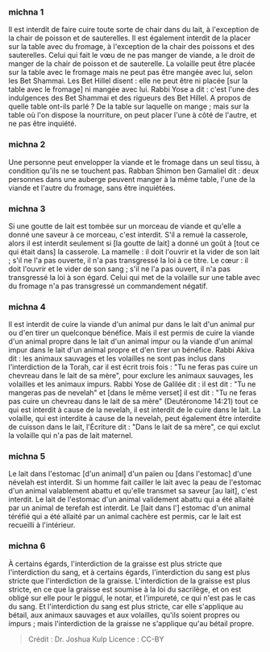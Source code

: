 
### michna 1
Il est interdit de faire cuire toute sorte de chair dans du lait, à l'exception de la chair de poisson et de sauterelles. Il est également interdit de la placer sur la table avec du fromage, à l'exception de la chair des poissons et des sauterelles. Celui qui fait le vœu de ne pas manger de viande, a le droit de manger de la chair de poisson et de sauterelle. La volaille peut être placée sur la table avec le fromage mais ne peut pas être mangée avec lui, selon les Bet Shammai. Les Bet Hillel disent : elle ne peut être ni placée [sur la table avec le fromage] ni mangée avec lui. Rabbi Yose a dit : c'est l'une des indulgences des Bet Shammai et des rigueurs des Bet Hillel. A propos de quelle table ont-ils parlé ? De la table sur laquelle on mange ; mais sur la table où l'on dispose la nourriture, on peut placer l'une à côté de l'autre, et ne pas être inquiété.

### michna 2
Une personne peut envelopper la viande et le fromage dans un seul tissu, à condition qu'ils ne se touchent pas. Rabban Shimon ben Gamaliel dit : deux personnes dans une auberge peuvent manger à la même table, l'une de la viande et l'autre du fromage, sans être inquiétées.

### michna 3
Si une goutte de lait est tombée sur un morceau de viande et qu'elle a donné une saveur à ce morceau, c'est interdit. S'il a remué la casserole, alors il est interdit seulement si [la goutte de lait] a donné un goût à [tout ce qui était dans] la casserole. La mamelle : il doit l'ouvrir et la vider de son lait ; s'il ne l'a pas ouverte, il n'a pas transgressé la loi à ce titre. Le cœur : il doit l'ouvrir et le vider de son sang ; s'il ne l'a pas ouvert, il n'a pas transgressé la loi à son égard. Celui qui met de la volaille sur une table avec du fromage n'a pas transgressé un commandement négatif.

### michna 4
Il est interdit de cuire la viande d'un animal pur dans le lait d'un animal pur ou d'en tirer un quelconque bénéfice. Mais il est permis de cuire la viande d'un animal propre dans le lait d'un animal impur ou la viande d'un animal impur dans le lait d'un animal propre et d'en tirer un bénéfice. Rabbi Akiva dit : les animaux sauvages et les volailles ne sont pas inclus dans l'interdiction de la Torah, car il est écrit trois fois : "Tu ne feras pas cuire un chevreau dans le lait de sa mère", pour exclure les animaux sauvages, les volailles et les animaux impurs. Rabbi Yose de Galilée dit : il est dit : "Tu ne mangeras pas de nevelah" et [dans le même verset] il est dit : "Tu ne feras pas cuire un chevreau dans le lait de sa mère" (Deutéronome 14:21) tout ce qui est interdit à cause de la nevelah, il est interdit de le cuire dans le lait. La volaille, qui est interdite à cause de la nevelah, peut également être interdite de cuisson dans le lait, l'Écriture dit : "Dans le lait de sa mère", ce qui exclut la volaille qui n'a pas de lait maternel.

### michna 5
Le lait dans l'estomac [d'un animal] d'un païen ou [dans l'estomac] d'une névelah est interdit. Si un homme fait cailler le lait avec la peau de l'estomac d'un animal valablement abattu et qu'elle transmet sa saveur [au lait], c'est interdit. Le lait de l'estomac d'un animal validement abattu qui a été allaité par un animal de terefah est interdit. Le [lait dans l'] estomac d'un animal téréfié qui a été allaité par un animal cachère est permis, car le lait est recueilli à l'intérieur.

### michna 6
À certains égards, l'interdiction de la graisse est plus stricte que l'interdiction du sang, et à certains égards, l'interdiction du sang est plus stricte que l'interdiction de la graisse. L'interdiction de la graisse est plus stricte, en ce que la graisse est soumise à la loi du sacrilège, et on est obligé sur elle pour le piggul, le notar, et l'impureté, ce qui n'est pas le cas du sang. Et l'interdiction du sang est plus stricte, car elle s'applique au bétail, aux animaux sauvages et aux volailles, qu'ils soient propres ou impurs ; mais l'interdiction de la graisse ne s'applique qu'au bétail propre.

>Crédit : Dr. Joshua Kulp
>Licence : CC-BY